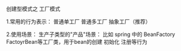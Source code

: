 创建型模式之 工厂模式

1.常用的行为表示：
     普通单工厂
     普通多工厂
     抽象工厂（推荐）

2.使用场景：
      生产子类型的"产品"场景：
      比如 spring 中的 BeanFactory FactoyrBean等工厂类，用于bean的创建  初始化  注册等行为     
